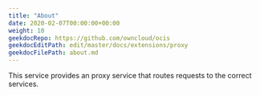 ```yaml
---
title: "About"
date: 2020-02-07T00:00:00+00:00
weight: 10
geekdocRepo: https://github.com/owncloud/ocis
geekdocEditPath: edit/master/docs/extensions/proxy
geekdocFilePath: about.md
---
```


This service provides an proxy service that routes requests to the correct services.
